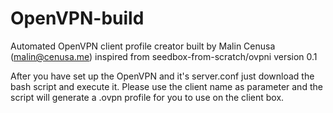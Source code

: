 # OpenVPN-build
Automated OpenVPN client profile creator
built by Malin Cenusa (malin@cenusa.me)
inspired from seedbox-from-scratch/ovpni
version 0.1

After you have set up the OpenVPN and it's server.conf just download the bash script and execute it. Please use the client name as parameter and the script will generate a .ovpn profile for you to use on the client box.
